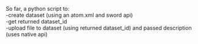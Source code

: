 So far, a python script to:<br>
-create dataset (using an atom.xml and sword api)<br>
-get returned dataset_id<br>
-upload file to dataset (using returned dataset_id) and passed description (uses native api)<br>
</p>
<p>


